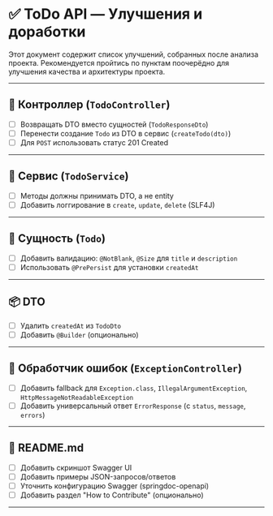 # ✅ ToDo API — Улучшения и доработки

Этот документ содержит список улучшений, собранных после анализа проекта.
Рекомендуется пройтись по пунктам поочерёдно для улучшения качества и архитектуры проекта.

---

## 📌 Контроллер (`TodoController`)

- [ ] Возвращать DTO вместо сущностей (`TodoResponseDto`)
- [ ] Перенести создание `Todo` из DTO в сервис (`createTodo(dto)`)
- [ ] Для `POST` использовать статус 201 Created

---

## 🧠 Сервис (`TodoService`)

- [ ] Методы должны принимать DTO, а не entity
- [ ] Добавить логгирование в `create`, `update`, `delete` (SLF4J)

---

## 🧱 Сущность (`Todo`)

- [ ] Добавить валидацию: `@NotBlank`, `@Size` для `title` и `description`
- [ ] Использовать `@PrePersist` для установки `createdAt`

---

## 📦 DTO

- [ ] Удалить `createdAt` из `TodoDto`
- [ ] Добавить `@Builder` (опционально)

---

## 🧯 Обработчик ошибок (`ExceptionController`)

- [ ] Добавить fallback для `Exception.class`, `IllegalArgumentException`, `HttpMessageNotReadableException`
- [ ] Добавить универсальный ответ `ErrorResponse` (с `status`, `message`, `errors`)

---

## 📝 README.md

- [ ] Добавить скриншот Swagger UI
- [ ] Добавить примеры JSON-запросов/ответов
- [ ] Уточнить конфигурацию Swagger (springdoc-openapi)
- [ ] Добавить раздел "How to Contribute" (опционально)

---

